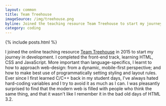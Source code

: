```yaml
---
layout: common
title: Team Treehouse
imageSource: /img/treehouse.png
byline: Joined the teaching resource Team Treehouse to start my journey in development.
category: coding
---
```


{% include posts.html %}

I joined the online teaching resource [Team Treehouse](http://www.teamtreehouse.com) in 2015 to start my journey in development.
I completed the front-end track, learning HTML, CSS and JavaScript. More important than language-specifics, I learnt to how to approach web-design: from a dynamic,
mobile-first perspective; and how to make best use of programmatically setting styling and layout rules.
Ever since I first learned C/C++ back in my student days, I've always hated hard-coding variables and I try to avoid it as much as I can. I was pleasantly surprised to find that the modern web is filled with people who think the same thing, and that it wasn't like I remember it in the bad old days of HTML 3.2.
